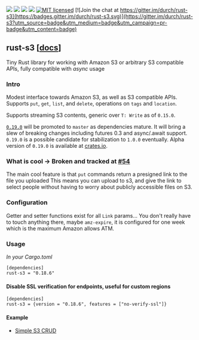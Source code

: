 [![](https://camo.githubusercontent.com/2fee3780a8605b6fc92a43dab8c7b759a274a6cf/68747470733a2f2f696d672e736869656c64732e696f2f62616467652f72757374632d737461626c652d627269676874677265656e2e737667)](https://www.rust-lang.org/downloads.html)
[![](https://travis-ci.org/durch/rust-s3.svg?branch=master)](https://travis-ci.org/durch/rust-s3)
[![](http://meritbadge.herokuapp.com/rust-s3)](https://crates.io/crates/rust-s3)
![](https://img.shields.io/crates/d/rust-s3.svg)
[![MIT licensed](https://img.shields.io/badge/license-MIT-blue.svg)](https://github.com/durch/rust-s3/blob/master/LICENSE.md)
[![Join the chat at https://gitter.im/durch/rust-s3](https://badges.gitter.im/durch/rust-s3.svg)](https://gitter.im/durch/rust-s3?utm_source=badge&utm_medium=badge&utm_campaign=pr-badge&utm_content=badge)
## rust-s3 [[docs](https://durch.github.io/rust-s3/)]

Tiny Rust library for working with Amazon S3 or arbitrary S3 compatible APIs, fully compatible with *async* usage

### Intro
Modest interface towards Amazon S3, as well as S3 compatible APIs.
Supports `put`, `get`, `list`, and `delete`, operations on `tags` and `location`.

Supports streaming S3 contents, generic over `T: Write` as of `0.15.0`.

[`0.19.0`](https://github.com/durch/rust-s3/pulls) will be promoted to `master` as dependencies mature. It will bring a slew of breaking changes including futures 0.3 and async/.await support. `0.19.0` is a possible candidate for stabilization to `1.0.0` eventually. Alpha version of `0.19.0` is available at [crates.io](https://crates.io/crates/rust-s3/0.19.0-alpha.1).

### What is cool -> Broken and tracked at [#54](https://github.com/durch/rust-s3/issues/54)

The main cool feature is that `put` commands return a presigned link to the file you uploaded
This means you can upload to s3, and give the link to select people without having to worry about publicly accessible files on S3.


### Configuration

Getter and setter functions exist for all `Link` params... You don't really have to touch anything there, maybe `amz-expire`,
it is configured for one week which is the maximum Amazon allows ATM.

### Usage

*In your Cargo.toml*

```
[dependencies]
rust-s3 = "0.18.6"
```

#### Disable SSL verification for endpoints, useful for custom regions
```
[dependencies]
rust-s3 = {version = "0.18.6", features = ["no-verify-ssl"]}
```

#### Example

+ [Simple S3 CRUD](https://github.com/durch/rust-s3/blob/master/src/bin/simple_crud.rs)

